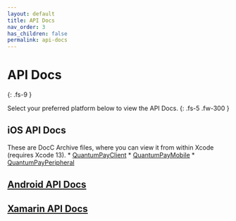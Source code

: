 ```yaml
---
layout: default
title: API Docs
nav_order: 3
has_children: false
permalink: api-docs
---
```


# API Docs
{: .fs-9 }

Select your preferred platform below to view the API Docs.
{: .fs-5 .fw-300 }

## iOS API Docs
These are DocC Archive files, where you can view it from within Xcode (requires Xcode 13).
    * [QuantumPayClient]()
    * [QuantumPayMobile]()
    * [QuantumPayPeripheral]()
## [Android API Docs]()
## [Xamarin API Docs](http://ipcdocs.azurewebsites.net/api/)